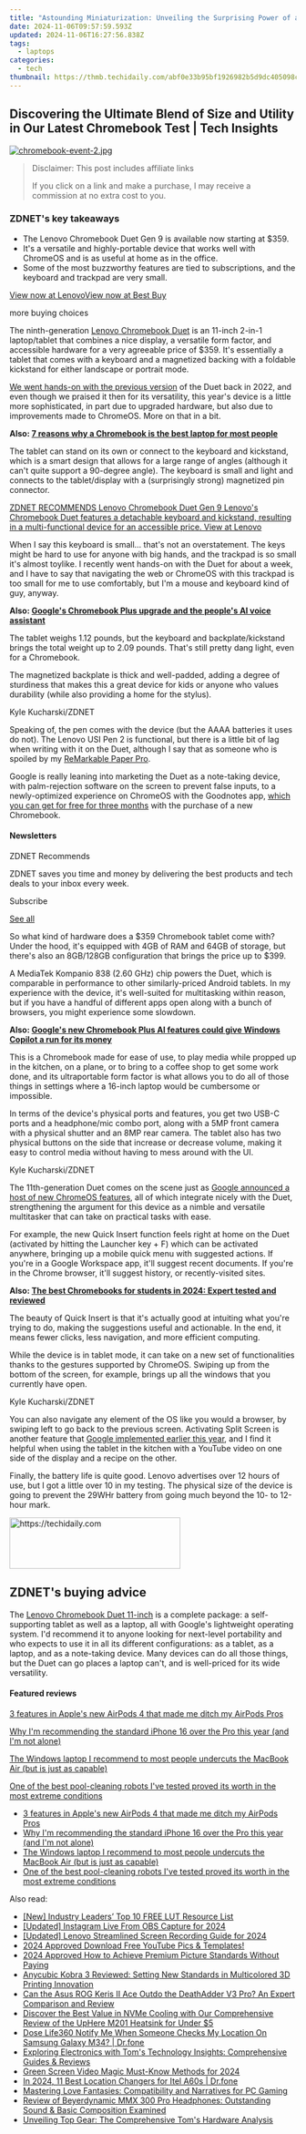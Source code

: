 ```yaml
---
title: "Astounding Miniaturization: Unveiling the Surprising Power of a Compact Alienware Notebook | TechInsights"
date: 2024-11-06T09:57:59.593Z
updated: 2024-11-06T16:27:56.838Z
tags:
  - laptops
categories:
  - tech
thumbnail: https://thmb.techidaily.com/abf0e33b95bf1926982b5d9dc405098c29f20c39d87cf3ec60cf74c68f02c2fe.png
---
```


## Discovering the Ultimate Blend of Size and Utility in Our Latest Chromebook Test | Tech Insights

[![chromebook-event-2.jpg](https://www.zdnet.com/a/img/2024/09/30/858e7eeb-8588-465c-b751-0d6b127f89cb/chromebook-event-2.jpg)](https://shop-links.co/link/?url=https%3A%2F%2Fwww.lenovo.com%2Fus%2Fen%2Fp%2Flaptops%2Flenovo%2Flenovo-edu-chromebooks%2Flenovo-chromebook-duet-gen-9-11-inch-mediatek%2F83hh0001us%3F&publisher_slug=itechdaily19598&exclusive=1) 

>  Disclaimer: This post includes affiliate links
>
>  If you click on a link and make a purchase, I may receive a commission at no extra cost to you.
>

### ZDNET's key takeaways

* The Lenovo Chromebook Duet Gen 9 is available now starting at $359.
* It's a versatile and highly-portable device that works well with ChromeOS and is as useful at home as in the office.
* Some of the most buzzworthy features are tied to subscriptions, and the keyboard and trackpad are very small.

[View now at Lenovo](https://shop-links.co/link/?url=https%3A%2F%2Fwww.lenovo.com%2Fus%2Fen%2Fp%2Flaptops%2Flenovo%2Flenovo-edu-chromebooks%2Flenovo-chromebook-duet-gen-9-11-inch-mediatek%2F83hh0001us%3F&publisher_slug=itechdaily19598&exclusive=1)[View now at Best Buy](https://shop-links.co/link/?url=https%3A%2F%2Fwww.bestbuy.com%2Fsite%2Flenovo-duet-11-chromebook-11-2k-lcd-touchscreen-2-in-1-tablet-mediatek-kompanio-4gb-memory-128gb-emmc-with-keyboard-luna-gray%2F6597397.p%3F&publisher_slug=itechdaily19598&exclusive=1)

more buying choices 

The ninth-generation [Lenovo Chromebook Duet](https://shop-links.co/link/?url=https%3A%2F%2Fwww.lenovo.com%2Fus%2Fen%2Fp%2Flaptops%2Flenovo%2Flenovo-edu-chromebooks%2Flenovo-chromebook-duet-gen-9-11-inch-mediatek%2Flen101l0047%23features&publisher_slug=itechdaily19598&exclusive=1) is an 11-inch 2-in-1 laptop/tablet that combines a nice display, a versatile form factor, and accessible hardware for a very agreeable price of $359\. It's essentially a tablet that comes with a keyboard and a magnetized backing with a foldable kickstand for either landscape or portrait mode. 

[We went hands-on with the previous version](https://www.zdnet.com/article/lenovo-chromebook-duet-3-review/) of the Duet back in 2022, and even though we praised it then for its versatility, this year's device is a little more sophisticated, in part due to upgraded hardware, but also due to improvements made to ChromeOS. More on that in a bit.

**Also: [7 reasons why a Chromebook is the best laptop for most people](https://www.zdnet.com/article/7-reasons-why-a-chromebook-is-the-best-laptop-for-most-people/)**

The tablet can stand on its own or connect to the keyboard and kickstand, which is a smart design that allows for a large range of angles (although it can't quite support a 90-degree angle). The keyboard is small and light and connects to the tablet/display with a (surprisingly strong) magnetized pin connector.

[ZDNET RECOMMENDS Lenovo Chromebook Duet Gen 9 Lenovo's Chromebook Duet features a detachable keyboard and kickstand, resulting in a multi-functional device for an accessible price. View at Lenovo](https://shop-links.co/link/?url=https%3A%2F%2Fwww.lenovo.com%2Fus%2Fen%2Fp%2Flaptops%2Flenovo%2Flenovo-edu-chromebooks%2Flenovo-chromebook-duet-gen-9-11-inch-mediatek%2Flen101l0047%23features&publisher_slug=itechdaily19598&exclusive=1)

When I say this keyboard is small… that's not an overstatement. The keys might be hard to use for anyone with big hands, and the trackpad is so small it's almost toylike. I recently went hands-on with the Duet for about a week, and I have to say that navigating the web or ChromeOS with this trackpad is too small for me to use comfortably, but I'm a mouse and keyboard kind of guy, anyway.

**Also: [Google's Chromebook Plus upgrade and the people's AI voice assistant](https://www.zdnet.com/article/googles-chromebook-plus-upgrade-and-the-peoples-ai-voice-assistant/)**

The tablet weighs 1.12 pounds, but the keyboard and backplate/kickstand brings the total weight up to 2.09 pounds. That's still pretty dang light, even for a Chromebook.

The magnetized backplate is thick and well-padded, adding a degree of sturdiness that makes this a great device for kids or anyone who values durability (while also providing a home for the stylus).

Kyle Kucharski/ZDNET

Speaking of, the pen comes with the device (but the AAAA batteries it uses do not). The Lenovo USI Pen 2 is functional, but there is a little bit of lag when writing with it on the Duet, although I say that as someone who is spoiled by my [ReMarkable Paper Pro](https://www.zdnet.com/article/i-used-remarkables-new-colored-e-ink-tablet-for-two-weeks-and-cant-go-back-to-real-paper/).

Google is really leaning into marketing the Duet as a note-taking device, with palm-rejection software on the screen to prevent false inputs, to a newly-optimized experience on ChromeOS with the Goodnotes app, [which you can get for free for three months](https://www.google.com/chromebook/perks/) with the purchase of a new Chromebook.

#### Newsletters

ZDNET Recommends

ZDNET saves you time and money by delivering the best products and tech deals to your inbox every week.

 Subscribe

[See all](https://www.zdnet.com/newsletters/)

So what kind of hardware does a $359 Chromebook tablet come with? Under the hood, it's equipped with 4GB of RAM and 64GB of storage, but there's also an 8GB/128GB configuration that brings the price up to $399.

A MediaTek Kompanio 838 (2.60 GHz) chip powers the Duet, which is comparable in performance to other similarly-priced Android tablets. In my experience with the device, it's well-suited for multitasking within reason, but if you have a handful of different apps open along with a bunch of browsers, you might experience some slowdown.

**Also: [Google's new Chromebook Plus AI features could give Windows Copilot a run for its money](https://www.zdnet.com/article/googles-new-chromebook-plus-ai-features-could-give-windows-copilot-a-run-for-its-money/)**

This is a Chromebook made for ease of use, to play media while propped up in the kitchen, on a plane, or to bring to a coffee shop to get some work done, and its ultraportable form factor is what allows you to do all of those things in settings where a 16-inch laptop would be cumbersome or impossible.

In terms of the device's physical ports and features, you get two USB-C ports and a headphone/mic combo port, along with a 5MP front camera with a physical shutter and an 8MP rear camera. The tablet also has two physical buttons on the side that increase or decrease volume, making it easy to control media without having to mess around with the UI. 

Kyle Kucharski/ZDNET

The 11th-generation Duet comes on the scene just as [Google announced a host of new ChromeOS features](https://www.zdnet.com/article/googles-new-chromebook-plus-ai-features-could-give-windows-copilot-a-run-for-its-money/), all of which integrate nicely with the Duet, strengthening the argument for this device as a nimble and versatile multitasker that can take on practical tasks with ease.

For example, the new Quick Insert function feels right at home on the Duet (activated by hitting the Launcher key + F) which can be activated anywhere, bringing up a mobile quick menu with suggested actions. If you're in a Google Workspace app, it'll suggest recent documents. If you're in the Chrome browser, it'll suggest history, or recently-visited sites. 

**Also: [The best Chromebooks for students in 2024: Expert tested and reviewed](https://www.zdnet.com/article/best-chromebook-for-students/)**

The beauty of Quick Insert is that it's actually good at intuiting what you're trying to do, making the suggestions useful and actionable. In the end, it means fewer clicks, less navigation, and more efficient computing. 

While the device is in tablet mode, it can take on a new set of functionalities thanks to the gestures supported by ChromeOS. Swiping up from the bottom of the screen, for example, brings up all the windows that you currently have open.

Kyle Kucharski/ZDNET

You can also navigate any element of the OS like you would a browser, by swiping left to go back to the previous screen. Activating Split Screen is another feature that [Google implemented earlier this year](https://www.zdnet.com/article/chromeos-finally-steals-a-useful-multitasking-feature-from-windows-and-macos/), and I find it helpful when using the tablet in the kitchen with a YouTube video on one side of the display and a recipe on the other. 

Finally, the battery life is quite good. Lenovo advertises over 12 hours of use, but I got a little over 10 in my testing. The physical size of the device is going to prevent the 29WHr battery from going much beyond the 10- to 12-hour mark. 

<!-- affiliate ads begin -->
<a href="https://aligracehair.sjv.io/c/5597632/1948876/19272" target="_top" id="1948876">
  <img src="//a.impactradius-go.com/display-ad/19272-1948876" border="0" alt="https://techidaily.com" width="300" height="90"/>
</a>
<img height="0" width="0" src="https://aligracehair.sjv.io/i/5597632/1948876/19272" style="position:absolute;visibility:hidden;" border="0" />
<!-- affiliate ads end -->

## ZDNET's buying advice

The [Lenovo Chromebook Duet 11-inch](https://shop-links.co/link/?url=https%3A%2F%2Fwww.lenovo.com%2Fus%2Fen%2Fp%2Flaptops%2Flenovo%2Flenovo-edu-chromebooks%2Flenovo-chromebook-duet-gen-9-11-inch-mediatek%2Flen101l0047%23features&publisher_slug=itechdaily19598&exclusive=1) is a complete package: a self-supporting tablet as well as a laptop, all with Google's lightweight operating system. I'd recommend it to anyone looking for next-level portability and who expects to use it in all its different configurations: as a tablet, as a laptop, and as a note-taking device. Many devices can do all those things, but the Duet can go places a laptop can't, and is well-priced for its wide versatility. 

#### Featured reviews

[3 features in Apple's new AirPods 4 that made me ditch my AirPods Pros](https://www.zdnet.com/article/3-features-in-apples-new-airpods-4-that-made-me-ditch-my-airpods-pros/ "3 features in Apple's new AirPods 4 that made me ditch my AirPods Pros")

[Why I'm recommending the standard iPhone 16 over the Pro this year (and I'm not alone)](https://www.zdnet.com/article/why-im-recommending-the-standard-iphone-16-over-the-pro-this-year-and-im-not-alone/ "Why I'm recommending the standard iPhone 16 over the Pro this year (and I'm not alone)")

[The Windows laptop I recommend to most people undercuts the MacBook Air (but is just as capable)](https://www.zdnet.com/article/the-windows-laptop-i-recommend-to-most-people-undercuts-the-macbook-air-and-its-on-sale/ "The Windows laptop I recommend to most people undercuts the MacBook Air (but is just as capable)")

[One of the best pool-cleaning robots I've tested proved its worth in the most extreme conditions](https://www.zdnet.com/article/one-of-the-best-pool-cleaning-robots-ive-tested-is-450-off-for-prime-day/ "One of the best pool-cleaning robots I've tested proved its worth in the most extreme conditions")

* [3 features in Apple's new AirPods 4 that made me ditch my AirPods Pros](https://www.zdnet.com/article/3-features-in-apples-new-airpods-4-that-made-me-ditch-my-airpods-pros/ "3 features in Apple's new AirPods 4 that made me ditch my AirPods Pros")
* [Why I'm recommending the standard iPhone 16 over the Pro this year (and I'm not alone)](https://www.zdnet.com/article/why-im-recommending-the-standard-iphone-16-over-the-pro-this-year-and-im-not-alone/ "Why I'm recommending the standard iPhone 16 over the Pro this year (and I'm not alone)")
* [The Windows laptop I recommend to most people undercuts the MacBook Air (but is just as capable)](https://www.zdnet.com/article/the-windows-laptop-i-recommend-to-most-people-undercuts-the-macbook-air-and-its-on-sale/ "The Windows laptop I recommend to most people undercuts the MacBook Air (but is just as capable)")
* [One of the best pool-cleaning robots I've tested proved its worth in the most extreme conditions](https://www.zdnet.com/article/one-of-the-best-pool-cleaning-robots-ive-tested-is-450-off-for-prime-day/ "One of the best pool-cleaning robots I've tested proved its worth in the most extreme conditions")

<ins class="adsbygoogle"
     style="display:block"
     data-ad-format="autorelaxed"
     data-ad-client="ca-pub-7571918770474297"
     data-ad-slot="1223367746"></ins>

<ins class="adsbygoogle"
     style="display:block"
     data-ad-client="ca-pub-7571918770474297"
     data-ad-slot="8358498916"
     data-ad-format="auto"
     data-full-width-responsive="true"></ins>

<span class="atpl-alsoreadstyle">Also read:</span>
<div><ul>
<li><a href="https://fox-friendly.techidaily.com/new-industry-leaders-top-10-free-lut-resource-list/"><u>[New] Industry Leaders’ Top 10 FREE LUT Resource List</u></a></li>
<li><a href="https://on-screen-recording.techidaily.com/updated-instagram-live-from-obs-capture-for-2024/"><u>[Updated] Instagram Live From OBS Capture for 2024</u></a></li>
<li><a href="https://screen-mirroring-recording.techidaily.com/updated-lenovo-streamlined-screen-recording-guide-for-2024/"><u>[Updated] Lenovo Streamlined Screen Recording Guide for 2024</u></a></li>
<li><a href="https://facebook-record-videos.techidaily.com/2024-approved-download-free-youtube-pics-and-templates/"><u>2024 Approved Download Free YouTube Pics & Templates!</u></a></li>
<li><a href="https://fox-info.techidaily.com/2024-approved-how-to-achieve-premium-picture-standards-without-paying/"><u>2024 Approved How to Achieve Premium Picture Standards Without Paying</u></a></li>
<li><a href="https://hardware-reviews.techidaily.com/anycubic-kobra-3-reviewed-setting-new-standards-in-multicolored-3d-printing-innovation/"><u>Anycubic Kobra 3 Reviewed: Setting New Standards in Multicolored 3D Printing Innovation</u></a></li>
<li><a href="https://hardware-reviews.techidaily.com/can-the-asus-rog-keris-ii-ace-outdo-the-deathadder-v3-pro-an-expert-comparison-and-review/"><u>Can the Asus ROG Keris II Ace Outdo the DeathAdder V3 Pro? An Expert Comparison and Review</u></a></li>
<li><a href="https://hardware-reviews.techidaily.com/discover-the-best-value-in-nvme-cooling-with-our-comprehensive-review-of-the-uphere-m201-heatsink-for-under-5/"><u>Discover the Best Value in NVMe Cooling with Our Comprehensive Review of the UpHere M201 Heatsink for Under $5</u></a></li>
<li><a href="https://fake-location.techidaily.com/dose-life360-notify-me-when-someone-checks-my-location-on-samsung-galaxy-m34-drfone-by-drfone-virtual-android/"><u>Dose Life360 Notify Me When Someone Checks My Location On Samsung Galaxy M34? | Dr.fone</u></a></li>
<li><a href="https://hardware-reviews.techidaily.com/exploring-electronics-with-toms-technology-insights-comprehensive-guides-and-reviews/"><u>Exploring Electronics with Tom's Technology Insights: Comprehensive Guides & Reviews</u></a></li>
<li><a href="https://fox-http.techidaily.com/green-screen-video-magic-must-know-methods-for-2024/"><u>Green Screen Video Magic Must-Know Methods for 2024</u></a></li>
<li><a href="https://change-location.techidaily.com/in-2024-11-best-location-changers-for-itel-a60s-drfone-by-drfone-virtual-android/"><u>In 2024, 11 Best Location Changers for Itel A60s | Dr.fone</u></a></li>
<li><a href="https://fox-sys.techidaily.com/mastering-love-fantasies-compatibility-and-narratives-for-pc-gaming/"><u>Mastering Love Fantasies: Compatibility and Narratives for PC Gaming</u></a></li>
<li><a href="https://hardware-reviews.techidaily.com/review-of-beyerdynamic-mmx-300-pro-headphones-outstanding-sound-and-basic-composition-examined/"><u>Review of Beyerdynamic MMX 300 Pro Headphones: Outstanding Sound & Basic Composition Examined</u></a></li>
<li><a href="https://hardware-reviews.techidaily.com/unveiling-top-gear-the-comprehensive-toms-hardware-analysis/"><u>Unveiling Top Gear: The Comprehensive Tom's Hardware Analysis</u></a></li>
</ul></div>

